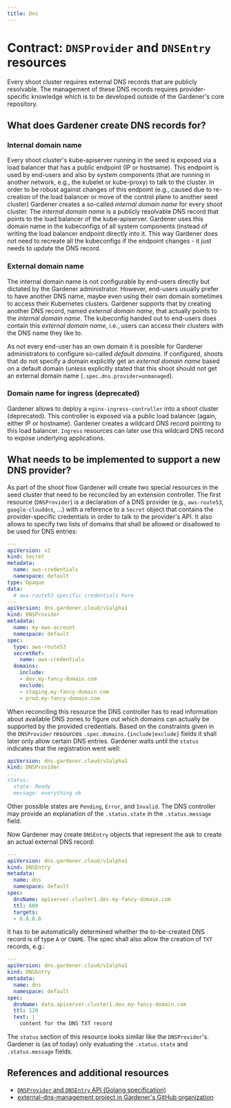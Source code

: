 ```yaml
---
title: Dns
---
```

# Contract: `DNSProvider` and `DNSEntry` resources

Every shoot cluster requires external DNS records that are publicly resolvable.
The management of these DNS records requires provider-specific knowledge which is to be developed outside of the Gardener's core repository.

## What does Gardener create DNS records for?

### Internal domain name

Every shoot cluster's kube-apiserver running in the seed is exposed via a load balancer that has a public endpoint (IP or hostname).
This endpoint is used by end-users and also by system components (that are running in another network, e.g., the kubelet or kube-proxy) to talk to the cluster.
In order to be robust against changes of this endpoint (e.g., caused due to re-creation of the load balancer or move of the control plane to another seed cluster) Gardener creates a so-called *internal domain name* for every shoot cluster.
The *internal domain name* is a publicly resolvable DNS record that points to the load balancer of the kube-apiserver.
Gardener uses this domain name in the kubeconfigs of all system components (instead of writing the load balancer endpoint directly into it.
This way Gardener does not need to recreate all the kubeconfigs if the endpoint changes - it just needs to update the DNS record.

### External domain name

The internal domain name is not configurable by end-users directly but dictated by the Gardener administrator.
However, end-users usually prefer to have another DNS name, maybe even using their own domain sometimes to access their Kubernetes clusters.
Gardener supports that by creating another DNS record, named *external domain name*, that actually points to the *internal domain name*.
The kubeconfig handed out to end-users does contain this *external domain name*, i.e., users can access their clusters with the DNS name they like to.

As not every end-user has an own domain it is possible for Gardener administrators to configure so-called *default domains*.
If configured, shoots that do not specify a domain explicitly get an *external domain name* based on a default domain (unless explicitly stated that this shoot should not get an external domain name (`.spec.dns.provider=unmanaged`).

### Domain name for ingress (deprecated)

Gardener allows to deploy a `nginx-ingress-controller` into a shoot cluster (deprecated).
This controller is exposed via a public load balancer (again, either IP or hostname).
Gardener creates a wildcard DNS record pointing to this load balancer.
`Ingress` resources can later use this wildcard DNS record to expose underlying applications.

## What needs to be implemented to support a new DNS provider?

As part of the shoot flow Gardener will create two special resources in the seed cluster that need to be reconciled by an extension controller.
The first resource (`DNSProvider`) is a declaration of a DNS provider (e.g., `aws-route53`, `google-clouddns`, ...) with a reference to a `Secret` object that contains the provider-specific credentials in order to talk to the provider's API.
It also allows to specify two lists of domains that shall be allowed or disallowed to be used for DNS entries:

```yaml
---
apiVersion: v1
kind: Secret
metadata:
  name: aws-credentials
  namespace: default
type: Opaque
data:
  # aws-route53 specific credentials here
---
apiVersion: dns.gardener.cloud/v1alpha1
kind: DNSProvider
metadata:
  name: my-aws-account
  namespace: default
spec:
  type: aws-route53
  secretRef:
    name: aws-credentials
  domains:
    include:
    - dev.my-fancy-domain.com
    exclude:
    - staging.my-fancy-domain.com
    - prod.my-fancy-domain.com
```

When reconciling this resource the DNS controller has to read information about available DNS zones to figure out which domains can actually be supported by the provided credentials.
Based on the constraints given in the `DNSProvider` resources `.spec.domains.{include|exclude}` fields it shall later only allow certain DNS entries.
Gardener waits until the `status` indicates that the registration went well:

```yaml
apiVersion: dns.gardener.cloud/v1alpha1
kind: DNSProvider
...
status:
  state: Ready
  message: everything ok
```

Other possible states are `Pending`, `Error`, and `Invalid`.
The DNS controller may provide an explanation of the `.status.state` in the `.status.message` field.

Now Gardener may create `DNSEntry` objects that represent the ask to create an actual external DNS record:

```yaml
---
apiVersion: dns.gardener.cloud/v1alpha1
kind: DNSEntry
metadata:
  name: dns
  namespace: default
spec:
  dnsName: apiserver.cluster1.dev.my-fancy-domain.com
  ttl: 600
  targets:
  - 8.8.8.8
```

It has to be automatically determined whether the to-be-created DNS record is of type `A` or `CNAME`.
The spec shall also allow the creation of `TXT` records, e.g.:

```yaml
---
apiVersion: dns.gardener.cloud/v1alpha1
kind: DNSEntry
metadata:
  name: dns
  namespace: default
spec:
  dnsName: data.apiserver.cluster1.dev.my-fancy-domain.com
  ttl: 120
  text: |
    content for the DNS TXT record
```

The `status` section of this resource looks similar like the `DNSProvider`'s.
Gardener is (as of today) only evaluating the `.status.state` and `.status.message` fields.

## References and additional resources

* [`DNSProvider` and `DNSEntry` API (Golang specification)](https://github.com/gardener/external-dns-management/tree/master/pkg/apis/dns/v1alpha1)
* [external-dns-management project in Gardener's GitHub organization](https://github.com/gardener/external-dns-management)
